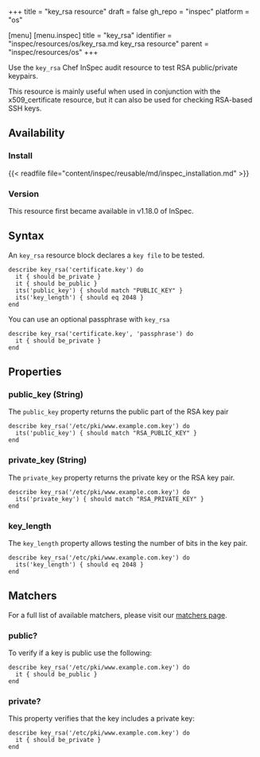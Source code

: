 +++
title = "key_rsa resource"
draft = false
gh_repo = "inspec"
platform = "os"

[menu]
  [menu.inspec]
    title = "key_rsa"
    identifier = "inspec/resources/os/key_rsa.md key_rsa resource"
    parent = "inspec/resources/os"
+++

Use the `key_rsa` Chef InSpec audit resource to test RSA public/private keypairs.

This resource is mainly useful when used in conjunction with the x509_certificate resource, but it can also be used for checking RSA-based SSH keys.

## Availability

### Install

{{< readfile file="content/inspec/reusable/md/inspec_installation.md" >}}

### Version

This resource first became available in v1.18.0 of InSpec.

## Syntax

An `key_rsa` resource block declares a `key file` to be tested.

    describe key_rsa('certificate.key') do
      it { should be_private }
      it { should be_public }
      its('public_key') { should match "PUBLIC_KEY" }
      its('key_length') { should eq 2048 }
    end

You can use an optional passphrase with `key_rsa`

    describe key_rsa('certificate.key', 'passphrase') do
      it { should be_private }
    end

## Properties

### public_key (String)

The `public_key` property returns the public part of the RSA key pair

    describe key_rsa('/etc/pki/www.example.com.key') do
      its('public_key') { should match "RSA_PUBLIC_KEY" }
    end

### private_key (String)

The `private_key` property returns the private key or the RSA key pair.

    describe key_rsa('/etc/pki/www.example.com.key') do
      its('private_key') { should match "RSA_PRIVATE_KEY" }
    end

### key_length

The `key_length` property allows testing the number of bits in the key pair.

    describe key_rsa('/etc/pki/www.example.com.key') do
      its('key_length') { should eq 2048 }
    end

## Matchers

For a full list of available matchers, please visit our [matchers page](/inspec/matchers/).

### public?

To verify if a key is public use the following:

    describe key_rsa('/etc/pki/www.example.com.key') do
      it { should be_public }
    end

### private?

This property verifies that the key includes a private key:

    describe key_rsa('/etc/pki/www.example.com.key') do
      it { should be_private }
    end
